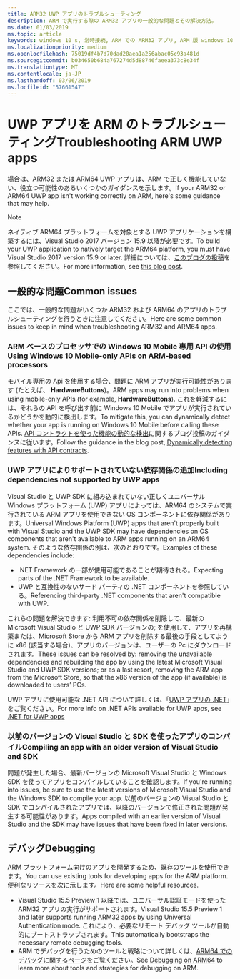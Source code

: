 ```yaml
---
title: ARM32 UWP アプリのトラブルシューティング
description: ARM で実行する際の ARM32 アプリの一般的な問題とその解決方法。
ms.date: 01/03/2019
ms.topic: article
keywords: windows 10 s, 常時接続, ARM での ARM32 アプリ, ARM 版 windows 10, トラブルシューティング
ms.localizationpriority: medium
ms.openlocfilehash: 75019df4b7d70dad20aea1a256abac05c93a481d
ms.sourcegitcommit: b034650b684a767274d5d88746faeea373c8e34f
ms.translationtype: MT
ms.contentlocale: ja-JP
ms.lasthandoff: 03/06/2019
ms.locfileid: "57661547"
---
```

# <a name="troubleshooting-arm-uwp-apps"></a><span data-ttu-id="bc443-104">UWP アプリを ARM のトラブルシューティング</span><span class="sxs-lookup"><span data-stu-id="bc443-104">Troubleshooting ARM UWP apps</span></span>

<span data-ttu-id="bc443-105">場合は、ARM32 または ARM64 UWP アプリは、ARM で正しく機能していない、役立つ可能性のあるいくつかのガイダンスを示します。</span><span class="sxs-lookup"><span data-stu-id="bc443-105">If your ARM32 or ARM64 UWP app isn't working correctly on ARM, here's some guidance that may help.</span></span>

>[!NOTE]
> <span data-ttu-id="bc443-106">ネイティブ ARM64 プラットフォームを対象とする UWP アプリケーションを構築するには、Visual Studio 2017 バージョン 15.9 以降が必要です。</span><span class="sxs-lookup"><span data-stu-id="bc443-106">To build your UWP application to natively target the ARM64 platform, you must have Visual Studio 2017 version 15.9 or later.</span></span> <span data-ttu-id="bc443-107">詳細については、[このブログの投稿](https://blogs.windows.com/buildingapps/2018/11/15/official-support-for-windows-10-on-arm-development)を参照してください。</span><span class="sxs-lookup"><span data-stu-id="bc443-107">For more information, see [this blog post](https://blogs.windows.com/buildingapps/2018/11/15/official-support-for-windows-10-on-arm-development).</span></span>

## <a name="common-issues"></a><span data-ttu-id="bc443-108">一般的な問題</span><span class="sxs-lookup"><span data-stu-id="bc443-108">Common issues</span></span>
<span data-ttu-id="bc443-109">ここでは、一般的な問題がいくつか ARM32 および ARM64 のアプリのトラブルシューティングを行うときに注意してください。</span><span class="sxs-lookup"><span data-stu-id="bc443-109">Here are some common issues to keep in mind when troubleshooting ARM32 and ARM64 apps.</span></span>

### <a name="using-windows-10-mobile-only-apis-on-arm-based-processors"></a><span data-ttu-id="bc443-110">ARM ベースのプロセッサでの Windows 10 Mobile 専用 API の使用</span><span class="sxs-lookup"><span data-stu-id="bc443-110">Using Windows 10 Mobile-only APIs on ARM-based processors</span></span>
<span data-ttu-id="bc443-111">モバイル専用の Api を使用する場合、問題に ARM アプリが実行可能性があります (たとえば、 **HardwareButtons**)。</span><span class="sxs-lookup"><span data-stu-id="bc443-111">ARM apps may run into problems when using mobile-only APIs (for example, **HardwareButtons**).</span></span> <span data-ttu-id="bc443-112">これを軽減するには、それらの API を呼び出す前に Windows 10 Mobile でアプリが実行されているかどうかを動的に検出します。</span><span class="sxs-lookup"><span data-stu-id="bc443-112">To mitigate this, you can dynamically detect whether your app is running on Windows 10 Mobile before calling these APIs.</span></span> <span data-ttu-id="bc443-113">[API コントラクトを使った機能の動的な検出](https://blogs.windows.com/buildingapps/2015/09/15/dynamically-detecting-features-with-api-contracts-10-by-10/)に関するブログ投稿のガイダンスに従います。</span><span class="sxs-lookup"><span data-stu-id="bc443-113">Follow the guidance in the blog post, [Dynamically detecting features with API contracts](https://blogs.windows.com/buildingapps/2015/09/15/dynamically-detecting-features-with-api-contracts-10-by-10/).</span></span>

### <a name="including-dependencies-not-supported-by-uwp-apps"></a><span data-ttu-id="bc443-114">UWP アプリによりサポートされていない依存関係の追加</span><span class="sxs-lookup"><span data-stu-id="bc443-114">Including dependencies not supported by UWP apps</span></span>
<span data-ttu-id="bc443-115">Visual Studio と UWP SDK に組み込まれていない正しくユニバーサル Windows プラットフォーム (UWP) アプリによっては、ARM64 のシステムで実行されている ARM アプリを使用できない OS コンポーネントに依存関係があります。</span><span class="sxs-lookup"><span data-stu-id="bc443-115">Universal Windows Platform (UWP) apps that aren't properly built with Visual Studio and the UWP SDK may have dependencies on OS components that aren't available to ARM apps running on an ARM64 system.</span></span> <span data-ttu-id="bc443-116">そのような依存関係の例は、次のとおりです。</span><span class="sxs-lookup"><span data-stu-id="bc443-116">Examples of these dependencies include:</span></span>

- <span data-ttu-id="bc443-117">.NET Framework の一部が使用可能であることが期待される。</span><span class="sxs-lookup"><span data-stu-id="bc443-117">Expecting parts of the .NET Framework to be available.</span></span>
- <span data-ttu-id="bc443-118">UWP と互換性のないサード パーティの .NET コンポーネントを参照している。</span><span class="sxs-lookup"><span data-stu-id="bc443-118">Referencing third-party .NET components that aren't compatible with UWP.</span></span>

<span data-ttu-id="bc443-119">これらの問題を解決できます: 利用不可の依存関係を削除して、最新の Microsoft Visual Studio と UWP SDK バージョンの; を使用して、アプリを再構築または、Microsoft Store から ARM アプリを削除する最後の手段としてように x86 (該当する場合)、アプリのバージョンは、ユーザーの Pc にダウンロードされます。</span><span class="sxs-lookup"><span data-stu-id="bc443-119">These issues can be resolved by: removing the unavailable dependencies and rebuilding the app by using the latest Microsoft Visual Studio and UWP SDK versions; or as a last resort, removing the ARM app from the Microsoft Store, so that the x86 version of the app (if available) is downloaded to users’ PCs.</span></span>

<span data-ttu-id="bc443-120">UWP アプリに使用可能な .NET API について詳しくは、「[UWP アプリの .NET](https://msdn.microsoft.com/library/windows/apps/mt185501.aspx)」をご覧ください。</span><span class="sxs-lookup"><span data-stu-id="bc443-120">For more info on .NET APIs available for UWP apps, see [.NET for UWP apps](https://msdn.microsoft.com/library/windows/apps/mt185501.aspx)</span></span>

### <a name="compiling-an-app-with-an-older-version-of-visual-studio-and-sdk"></a><span data-ttu-id="bc443-121">以前のバージョンの Visual Studio と SDK を使ったアプリのコンパイル</span><span class="sxs-lookup"><span data-stu-id="bc443-121">Compiling an app with an older version of Visual Studio and SDK</span></span>
<span data-ttu-id="bc443-122">問題が発生した場合、最新バージョンの Microsoft Visual Studio と Windows SDK を使ってアプリをコンパイルしていることを確認します。</span><span class="sxs-lookup"><span data-stu-id="bc443-122">If you're running into issues, be sure to use the latest versions of Microsoft Visual Studio and the Windows SDK to compile your app.</span></span> <span data-ttu-id="bc443-123">以前のバージョンの Visual Studio と SDK でコンパイルされたアプリでは、以降のバージョンで修正された問題が発生する可能性があります。</span><span class="sxs-lookup"><span data-stu-id="bc443-123">Apps compiled with an earlier version of Visual Studio and the SDK may have issues that have been fixed in later versions.</span></span>

## <a name="debugging"></a><span data-ttu-id="bc443-124">デバッグ</span><span class="sxs-lookup"><span data-stu-id="bc443-124">Debugging</span></span>
<span data-ttu-id="bc443-125">ARM プラットフォーム向けのアプリを開発するため、既存のツールを使用できます。</span><span class="sxs-lookup"><span data-stu-id="bc443-125">You can use existing tools for developing apps for the ARM platform.</span></span> <span data-ttu-id="bc443-126">便利なリソースを次に示します。</span><span class="sxs-lookup"><span data-stu-id="bc443-126">Here are some helpful resources.</span></span>

- <span data-ttu-id="bc443-127">Visual Studio 15.5 Preview 1 以降では、ユニバーサル認証モードを使った ARM32 アプリの実行がサポートされます。</span><span class="sxs-lookup"><span data-stu-id="bc443-127">Visual Studio 15.5 Preview 1 and later supports running ARM32 apps by using Universal Authentication mode.</span></span> <span data-ttu-id="bc443-128">これにより、必要なリモート デバッグ ツールが自動的にブートストラップされます。</span><span class="sxs-lookup"><span data-stu-id="bc443-128">This automatically bootstraps the necessary remote debugging tools.</span></span>
- <span data-ttu-id="bc443-129">ARM でデバッグを行うためのツールと戦略について詳しくは、[ARM64 でのデバッグに関するページ](https://docs.microsoft.com/en-us/windows-hardware/drivers/debugger/debugging-arm64)をご覧ください。</span><span class="sxs-lookup"><span data-stu-id="bc443-129">See [Debugging on ARM64](https://docs.microsoft.com/en-us/windows-hardware/drivers/debugger/debugging-arm64) to learn more about tools and strategies for debugging on ARM.</span></span>
